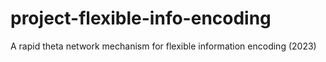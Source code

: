 # project-flexible-info-encoding
A rapid theta network mechanism for flexible information encoding (2023)
